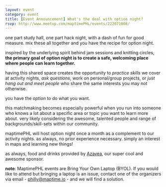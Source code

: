 ```yaml
---
layout: event
category: event
title: [Event Announcement] What's the deal with option night?
rsvp: http://www.meetup.com/maptimePHL/events/222071008/
---
```


one part study hall, one part hack night, with a dash of fun for good measure. mix these all together and you have the recipe for option night.

inspired by the underlying spirit behind jam sessions and knitting circles, **the primary goal of option night is to create a safe, welcoming place where people can learn together.**

having this shared space creates the opportunity to *practice skills* we cover at activity nights, *ask questions*, work on personal/group projects, or *just hang out and meet people* who share the same interests you may not otherwise.

you have the *option* to do what you want.

this matchmaking becomes especially powerful when you run into someone who knows a lot about a specific area or topic you want to learn more about. very likely considering the awesome, talented people and range of backgrounds/skill-sets within our community.

maptimePHL will host option night once a month as a complement to our activity nights. as always, no prior experience necessary. simply an interest in maps and learning new things!

as always, food and drinks provided by [Azavea](http://www.azavea.com/), our super cool and awesome sponsor.

**note**: MaptimePHL events are Bring Your Own Laptop (BYOL). If you would like to attend but bringing a laptop is an issue, contact one of the organizers via email - philly@maptime.io - and we will find a solution.

